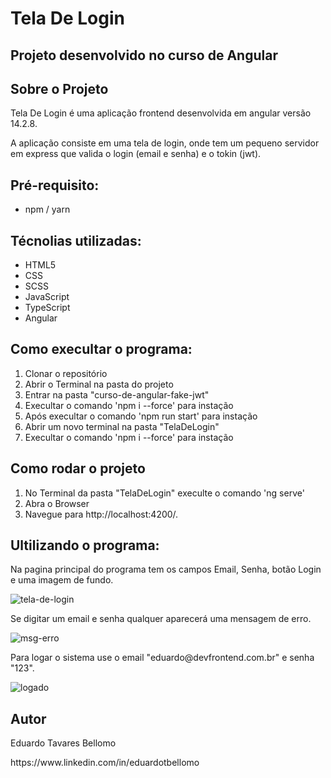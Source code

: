 <h1>Tela De Login</h1>

<h2>Projeto desenvolvido no curso de Angular</h2>

<h2> Sobre o Projeto</h2>
<p>Tela De Login é uma aplicação frontend desenvolvida em angular versão 14.2.8.</p>
<p>A aplicação consiste em uma tela de login, onde tem um pequeno servidor em express que valida o login (email e senha) e o tokin (jwt).</p>

<h2>Pré-requisito:</h2>
<ul>
    <li>npm / yarn</li>
</ul>

<h2>Técnolias utilizadas:</h2>
<ul>
    <li>HTML5</li>
    <li>CSS</li>
    <li>SCSS</li>
    <li>JavaScript</li>
    <li>TypeScript</li>
    <li>Angular</li>
</ul>

<h2> Como execultar o programa:</h2>
<ol>
    <li>Clonar o repositório</li>
    <li>Abrir o Terminal na pasta do projeto</li>
    <li>Entrar na pasta "curso-de-angular-fake-jwt"</li>
    <li>Execultar o comando 'npm i --force' para instação</li>
    <li>Após execultar o comando 'npm run start' para instação</li>
    <li>Abrir um novo terminal na pasta "TelaDeLogin"</li>
    <li>Execultar o comando 'npm i --force' para instação</li>
</ol>

<h2> Como rodar o projeto</h2>
<ol>
    <li>No Terminal da pasta "TelaDeLogin" execulte o comando 'ng serve'</li>
    <li>Abra o Browser</li>
    <li>Navegue para http://localhost:4200/.</li>
</ol>

<h2>Ultilizando o programa:</h2>

<p>Na pagina principal do programa tem os campos Email, Senha, botão Login e uma imagem de fundo.</p>

![tela-de-login](https://user-images.githubusercontent.com/53662188/236640154-5a09cea2-a149-4fe9-8b08-5b97d1c8b309.PNG)

<p>Se digitar um email e senha qualquer aparecerá uma mensagem de erro.</p>

![msg-erro](https://user-images.githubusercontent.com/53662188/236640387-6f6f4d4a-9cbf-4244-a0a7-a59514a17834.PNG)

<p>Para logar o sistema use o email "eduardo@devfrontend.com.br" e senha "123".</p>

![logado](https://user-images.githubusercontent.com/53662188/236640473-65b5f29e-3bb9-4390-980f-84eafa6187cc.PNG)

<h2>Autor</h2>
<p>Eduardo Tavares Bellomo</p>
https://www.linkedin.com/in/eduardotbellomo